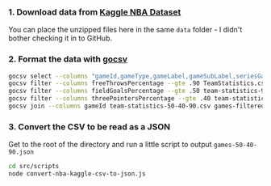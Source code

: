 ### 1. Download data from [Kaggle NBA Dataset](https://www.kaggle.com/datasets/eoinamoore/historical-nba-data-and-player-box-scores)
You can place the unzipped files here in the same `data` folder - I didn't bother checking it in to GitHub.

### 2. Format the data with [gocsv](https://github.com/aotimme/gocsv?tab=readme-ov-file)

```bash
gocsv select --columns "gameId,gameType,gameLabel,gameSubLabel,seriesGameNumber" Games.csv > games-filtered.csv
gocsv filter --columns freeThrowsPercentage --gte .90 TeamStatistics.csv > team-statistics-90.csv
gocsv filter --columns fieldGoalsPercentage --gte .50 team-statistics-90.csv > team-statistics-50-90.csv
gocsv filter --columns threePointersPercentage --gte .40 team-statistics-50-90.csv > team-statistics-50-40-90.csv
gocsv join --columns gameId team-statistics-50-40-90.csv games-filtered.csv > game-statistics-50-40-90.csv
```

### 3. Convert the CSV to be read as a JSON

Get to the root of the directory and run a little script to output `games-50-40-90.json`

```bash
cd src/scripts 
node convert-nba-kaggle-csv-to-json.js
```
